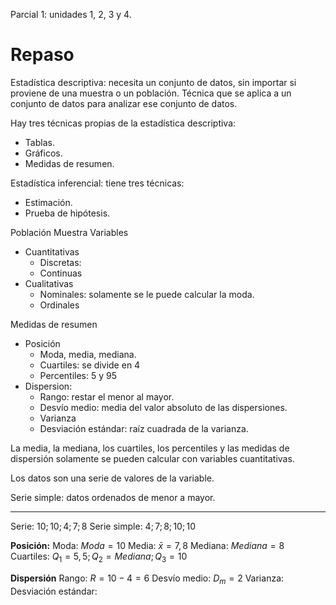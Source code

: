 Parcial 1: unidades 1, 2, 3 y 4.

# Repaso

Estadística descriptiva: necesita un conjunto de datos, sin importar si proviene de una muestra o un población. Técnica que se aplica a un conjunto de datos para analizar ese conjunto de datos.

Hay tres técnicas propias de la estadística descriptiva:
- Tablas.
- Gráficos.
- Medidas de resumen.

Estadística inferencial: tiene tres técnicas:
- Estimación.
- Prueba de hipótesis.

Población
Muestra
Variables
- Cuantitativas
	- Discretas: 
	- Continuas
- Cualitativas
	- Nominales: solamente se le puede calcular la moda.
	- Ordinales

Medidas de resumen
- Posición
	- Moda, media, mediana.
	- Cuartiles: se divide en 4
	- Percentiles: 5 y 95
- Dispersion:
	- Rango: restar el menor al mayor.
	- Desvío medio: media del valor absoluto de las dispersiones.
	- Varianza
	- Desviación estándar: raíz cuadrada de la varianza.

La media, la mediana, los cuartiles, los percentiles y las medidas de dispersión solamente se pueden calcular con variables cuantitativas.


Los datos son una serie de valores de la variable.

Serie simple: datos ordenados de menor a mayor.

---
Serie: $10; 10; 4; 7; 8$
Serie simple: $4; 7; 8; 10; 10$

**Posición:**
Moda: $Moda=10$
Media: $\bar{x}=7,8$
Mediana: $Mediana=8$
Cuartiles: $Q_{1}=5,5;Q_{2}=Mediana;Q_{3}=10$

**Dispersión**
Rango: $R=10-4=6$
Desvío medio: $D_{m}=2$
Varianza: 
Desviación estándar:
